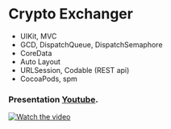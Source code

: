 # Crypto Exchanger 

- UIKit, MVC
- GCD, DispatchQueue, DispatchSemaphore
- CoreData
- Auto Layout
- URLSession, Codable (REST api)
- CocoaPods, spm

### Presentation [Youtube](https://youtu.be/6LLr8PwwIrg).

[![Watch the video](https://img.youtube.com/vi/6LLr8PwwIrg/hqdefault.jpg)](https://youtu.be/6LLr8PwwIrg)

